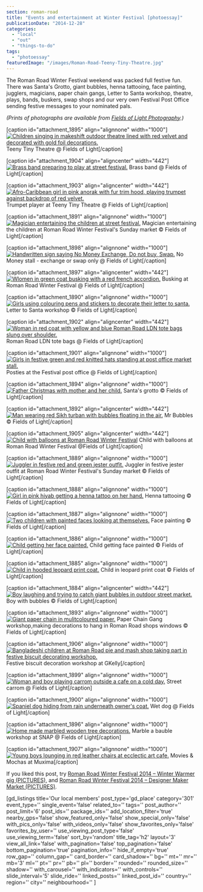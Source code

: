 ```yaml
---
section: roman-road
title: "Events and entertainment at Winter Festival [photoessay]"
publicationDate: "2014-12-28"
categories: 
  - "local"
  - "out"
  - "things-to-do"
tags: 
  - "photoessay"
featuredImage: "/images/Roman-Road-Teeny-Tiny-Theatre.jpg"
---
```


The Roman Road Winter Festival weekend was packed full festive fun. There was Santa's Grotto, giant bubbles, henna tattooing, face painting, jugglers, magicians, paper chain gangs, Letter to Santa workshop, theatre, plays, bands, buskers, swap shops and our very own Festival Post Office sending festive messages to your nominated pals.

_(Prints of photographs are available from [Fields of Light Photography](https://www.facebook.com/4fieldsoflightphotography "Fields of Light Photography Facebook page").)_

\[caption id="attachment\_1895" align="alignnone" width="1000"\][![Children singing in makeshift outdoor theatre lined with red velvet and decorated with gold foil decorations.](/images/Roman-Road-Teeny-Tiny-Theatre.jpg)](https://romanroadlondon.com/wp-content/uploads/2014/12/Roman-Road-Teeny-Tiny-Theatre.jpg) Teeny Tiny Theatre @ Fields of Light\[/caption\]

\[caption id="attachment\_1904" align="aligncenter" width="442"\][![Brass band preparing to play at street festival.](/images/Roman-Road-Theatre-08.jpg)](https://romanroadlondon.com/wp-content/uploads/2014/12/Roman-Road-Theatre-08.jpg) Brass band @ Fields of Light\[/caption\]

\[caption id="attachment\_1903" align="aligncenter" width="442"\][![Afro-Caribbean girl in pink anorak with fur trim hood, playing trumpet against backdrop of red velvet.](/images/Roman-Road-Theatre-07.jpg)](https://romanroadlondon.com/wp-content/uploads/2014/12/Roman-Road-Theatre-07.jpg) Trumpet player at Teeny Tiny Theatre @ Fields of Light\[/caption\]

\[caption id="attachment\_1891" align="alignnone" width="1000"\][![Magician entertaining the children at street festival.](/images/Roman-Road-Festival-magician.jpg)](https://romanroadlondon.com/wp-content/uploads/2014/12/Roman-Road-Festival-magician.jpg) Magician entertaining the children at Roman Road Winter Festival's Sunday market © Fields of Light\[/caption\]

\[caption id="attachment\_1898" align="alignnone" width="1000"\][![Handwritten sign saying No Money Exchange, Do not buy, Swap.](/images/Roman-Road-Exchange-Swap-stall.jpg)](https://romanroadlondon.com/wp-content/uploads/2014/12/Roman-Road-Exchange-Swap-stall.jpg) No Money stall - exchange or swap only @ Fields of Light\[/caption\]

\[caption id="attachment\_1897" align="aligncenter" width="442"\][![Wlomen in green coat busking with a red french accordion.](/images/Roman-Road-buskers-04.jpg)](https://romanroadlondon.com/wp-content/uploads/2014/12/Roman-Road-buskers-04.jpg) Busking at Roman Road Winter Festival @ Fields of Light\[/caption\]

\[caption id="attachment\_1890" align="alignnone" width="1000"\][![Girls using colouring pens and stickers to decorate their letter to santa.](/images/Roman-Road-Festival-letter-to-santa.jpg)](https://romanroadlondon.com/wp-content/uploads/2014/12/Roman-Road-Festival-letter-to-santa.jpg) Letter to Santa workshop © Fields of Light\[/caption\]

\[caption id="attachment\_1902" align="aligncenter" width="442"\][![Woman in red coat with yellow and blue Roman Road LDN tote bags slung over shoulder.](/images/Roman-Road-LDN-yellow-tote-bag.jpg)](https://romanroadlondon.com/wp-content/uploads/2014/12/Roman-Road-LDN-yellow-tote-bag.jpg) Roman Road LDN tote bags @ Fields of Light\[/caption\]

\[caption id="attachment\_1901" align="alignnone" width="1000"\][![Girls in festive green and red knitted hats standing at post office market stall.](/images/Roman-Road-Festival-posties-02.jpg)](https://romanroadlondon.com/wp-content/uploads/2014/12/Roman-Road-Festival-posties-02.jpg) Posties at the Festival post office @ Fields of Light\[/caption\]

\[caption id="attachment\_1894" align="alignnone" width="1000"\][![Father Christmas with mother and her child.](/images/Roman-Road-Festival-Santa-grotto.jpg)](https://romanroadlondon.com/wp-content/uploads/2014/12/Roman-Road-Festival-Santa-grotto.jpg) Santa's grotto © Fields of Light\[/caption\]

\[caption id="attachment\_1892" align="aligncenter" width="442"\][![Man wearing red Sikh turban with bubbles floating in the air.](/images/Roman-Road-Festival-Mr-Bubbles.jpg)](https://romanroadlondon.com/wp-content/uploads/2014/12/Roman-Road-Festival-Mr-Bubbles.jpg) Mr Bubbles © Fields of Light\[/caption\]

\[caption id="attachment\_1905" align="aligncenter" width="442"\][![Child with balloons at Roman Road Winter Festival](/images/Roman-Road-Festival-child-balloon-stalls.jpg)](https://romanroadlondon.com/wp-content/uploads/2014/12/Roman-Road-Festival-child-balloon-stalls.jpg) Child with balloons at Roman Road Winter Festival @Fields of Light\[/caption\]

\[caption id="attachment\_1889" align="alignnone" width="1000"\][![Juggler in festive red and green jester outfit.](/images/Roman-Road-Festival-juggler.jpg)](https://romanroadlondon.com/wp-content/uploads/2014/12/Roman-Road-Festival-juggler.jpg) Juggler in festive jester outfit at Roman Road Winter Festival's Sunday market © Fields of Light\[/caption\]

\[caption id="attachment\_1888" align="alignnone" width="1000"\][![Girl in pink hiyab getting a henna tattoo on her hand.](/images/Roman-Road-Festival-henna-tattooist.jpg)](https://romanroadlondon.com/wp-content/uploads/2014/12/Roman-Road-Festival-henna-tattooist.jpg) Henna tattooing © Fields of Light\[/caption\]

\[caption id="attachment\_1887" align="alignnone" width="1000"\][![Two children with painted faces looking at themselves.](/images/Roman-Road-Festival-face-painting.jpg)](https://romanroadlondon.com/wp-content/uploads/2014/12/Roman-Road-Festival-face-painting.jpg) Face painting © Fields of Light\[/caption\]

\[caption id="attachment\_1886" align="alignnone" width="1000"\][![Child getting her face painted. ](/images/Roman-Road-Festival-face-painting-02.jpg)](https://romanroadlondon.com/wp-content/uploads/2014/12/Roman-Road-Festival-face-painting-02.jpg) Child getting face painted © Fields of Light\[/caption\]

\[caption id="attachment\_1885" align="alignnone" width="1000"\][![Child in hooded leopard print coat.](/images/Roman-Road-Festival-child-leopard-print-coat.jpg)](https://romanroadlondon.com/wp-content/uploads/2014/12/Roman-Road-Festival-child-leopard-print-coat.jpg) Child in leopard print coat © Fields of Light\[/caption\]

\[caption id="attachment\_1884" align="aligncenter" width="442"\][![Boy laughing and trying to catch giant bubbles in outdoor street market.](/images/Roman-Road-Festival-child-giant-bubbles.jpg)](https://romanroadlondon.com/wp-content/uploads/2014/12/Roman-Road-Festival-child-giant-bubbles.jpg) Boy with bubbles © Fields of Light\[/caption\]

\[caption id="attachment\_1893" align="alignnone" width="1000"\][![Giant paper chain in mulitcoloured paper.](/images/Roman-Road-Festival-paper-chain.jpg)](https://romanroadlondon.com/wp-content/uploads/2014/12/Roman-Road-Festival-paper-chain.jpg) Paper Chain Gang workshop,making decorations to hang in Roman Road shops windows © Fields of Light\[/caption\]

\[caption id="attachment\_1906" align="alignnone" width="1000"\][![Bangladeshi children at Roman Road pie and mash shop taking part in festive biscuit decorating workshop.](/images/Roman-Road-Festival-GKelly-workshop.jpg)](https://romanroadlondon.com/wp-content/uploads/2014/12/Roman-Road-Festival-GKelly-workshop.jpg) Festive biscuit decoration workshop at GKelly\[/caption\]

\[caption id="attachment\_1899" align="alignnone" width="1000"\][![Woman and boy playing carrom outside a cafe on a cold day.](/images/Roman-Road-festival-carrom.jpg)](https://romanroadlondon.com/wp-content/uploads/2014/12/Roman-Road-festival-carrom.jpg) Street carrom @ Fields of Light\[/caption\]

\[caption id="attachment\_1900" align="alignnone" width="1000"\][![Spaniel dog hiding from rain underneath owner's coat.](/images/Roman-Road-Festival-market-wet-dog.jpg)](https://romanroadlondon.com/wp-content/uploads/2014/12/Roman-Road-Festival-market-wet-dog.jpg) Wet dog @ Fields of Light\[/caption\]

\[caption id="attachment\_1896" align="alignnone" width="1000"\][![Home made marbled wooden tree decorations.](/images/Roman-Road-bauble-workshop.jpg)](https://romanroadlondon.com/wp-content/uploads/2014/12/Roman-Road-bauble-workshop.jpg) Marble a bauble workshop at SNAP @ Fields of Light\[/caption\]

\[caption id="attachment\_1907" align="alignnone" width="1000"\][![Young boys lounging in red leather chairs at ecclectic art cafe.](/images/Roman-Road-Festival-Movies-Mochas.jpg)](https://romanroadlondon.com/wp-content/uploads/2014/12/Roman-Road-Festival-Movies-Mochas.jpg) Movies & Mochas at Muxima\[/caption\]

If you liked this post, try [Roman Road Winter Festival 2014 – Winter Warmer gig (PICTURES),](https://romanroadlondon.com/roman-road-winter-festival-gig-pictures/ "Roman Road Winter Festival gig (PICTURES)") and [Roman Road Winter Festival 2014 – Designer Maker Market (PICTURES)](https://romanroadlondon.com/designer-maker-stalls-sunday-market-pictures/ "Designer maker stalls at Sunday market (PICTURES)").**[  
](https://romanroadlondon.com/designer-maker-stalls-festival-market-pictures "Designer maker stalls at Sunday market (PICTURES)")**

\[gd\_listings title='Our local members' post\_type='gd\_place' category='301' event\_type='' single\_event='false' related\_to='' tags='' post\_author='' post\_limit='6' post\_ids='' package\_ids='' add\_location\_filter='true' nearby\_gps='false' show\_featured\_only='false' show\_special\_only='false' with\_pics\_only='false' with\_videos\_only='false' show\_favorites\_only='false' favorites\_by\_user='' use\_viewing\_post\_type='false' use\_viewing\_term='false' sort\_by='random' title\_tag='h2' layout='3' view\_all\_link='false' with\_pagination='false' top\_pagination='false' bottom\_pagination='true' pagination\_info='' hide\_if\_empty='true' row\_gap='' column\_gap='' card\_border='' card\_shadow='' bg='' mt='' mr='' mb='3' ml='' pt='' pr='' pb='' pl='' border='' rounded='' rounded\_size='' shadow='' with\_carousel='' with\_indicators='' with\_controls='' slide\_interval='5' slide\_ride='' linked\_posts='' linked\_post\_id='' country='' region='' city='' neighbourhood='' \]
